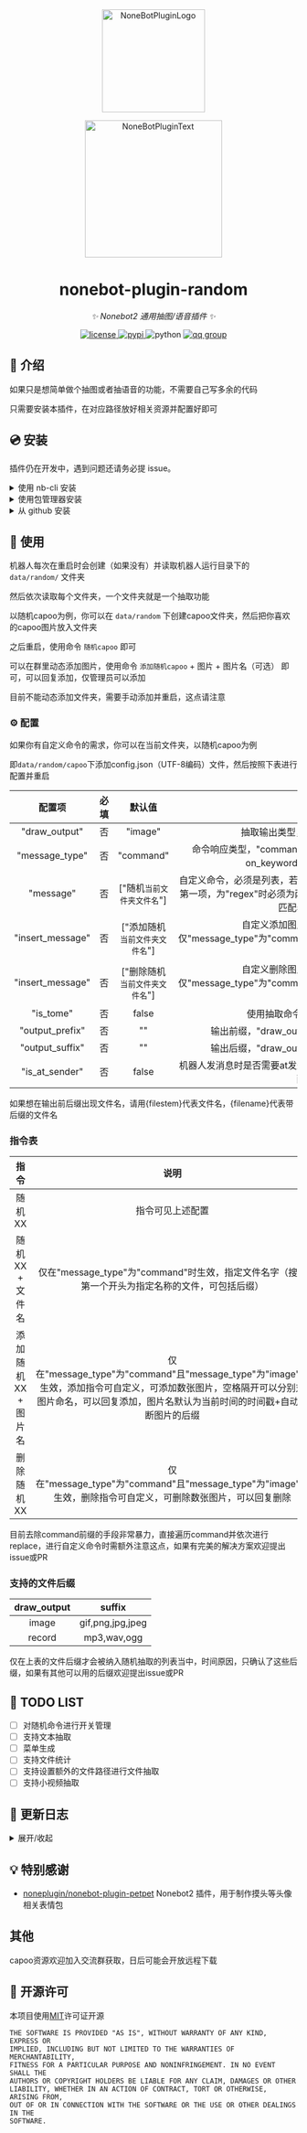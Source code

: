 <div align="center">
  <a href="https://v2.nonebot.dev/store"><img src="https://github.com/A-kirami/nonebot-plugin-template/blob/resources/nbp_logo.png" width="180" height="180" alt="NoneBotPluginLogo"></a>
  <br>
  <p><img src="https://github.com/A-kirami/nonebot-plugin-template/blob/resources/NoneBotPlugin.svg" width="240" alt="NoneBotPluginText"></p>
</div>

<div align="center">

# nonebot-plugin-random

_✨ Nonebot2 通用抽图/语音插件 ✨_


<a href="./LICENSE">
    <img src="https://img.shields.io/github/license/jcjrobert/nonebot-plugin-random.svg" alt="license">
</a>
<a href="https://pypi.python.org/pypi/nonebot-plugin-random">
    <img src="https://img.shields.io/pypi/v/nonebot-plugin-random.svg" alt="pypi">
</a>
<img src="https://img.shields.io/badge/python-3.8+-blue.svg" alt="python">
<a href="https://jq.qq.com/?_wv=1027&k=x4krZXBW">
    <img src="https://img.shields.io/badge/QQ%E7%BE%A4-816538892-orange" alt="qq group">
</a>

</div>

## 📖 介绍

如果只是想简单做个抽图或者抽语音的功能，不需要自己写多余的代码

只需要安装本插件，在对应路径放好相关资源并配置好即可

## 💿 安装
插件仍在开发中，遇到问题还请务必提 issue。

<details>
<summary>使用 nb-cli 安装</summary>
在 nonebot2 项目的根目录下打开命令行, 输入以下指令即可安装

    nb plugin install nonebot-plugin-random

</details>

<details>
<summary>使用包管理器安装</summary>
在 nonebot2 项目的插件目录下, 打开命令行, 根据你使用的包管理器, 输入相应的安装命令

<details>
<summary>pip</summary>

    pip install nonebot-plugin-random
</details>
<details>
<summary>pdm</summary>

    pdm add nonebot-plugin-random
</details>
<details>
<summary>poetry</summary>

    poetry add nonebot-plugin-random
</details>
<details>
<summary>conda</summary>

    conda install nonebot-plugin-random
</details>

打开 nonebot2 项目的 `bot.py` 文件, 在其中写入

    nonebot.load_plugin('nonebot-plugin-random')

</details>

<details>
<summary>从 github 安装</summary>
在 nonebot2 项目的插件目录下, 打开命令行, 输入以下命令克隆此储存库

    git clone https://github.com/jcjrobert/nonebot-plugin-random.git

打开 nonebot2 项目的 `bot.py` 文件, 在其中写入

    nonebot.load_plugin('src.plugins.nonebot-plugin-random')

</details>

## 🎉 使用

机器人每次在重启时会创建（如果没有）并读取机器人运行目录下的 `data/random/` 文件夹

然后依次读取每个文件夹，一个文件夹就是一个抽取功能

以随机capoo为例，你可以在 `data/random` 下创建capoo文件夹，然后把你喜欢的capoo图片放入文件夹

之后重启，使用命令 `随机capoo` 即可

可以在群里动态添加图片，使用命令 `添加随机capoo` + 图片 + 图片名（可选） 即可，可以回复添加，仅管理员可以添加

目前不能动态添加文件夹，需要手动添加并重启，这点请注意

### ⚙️ 配置

如果你有自定义命令的需求，你可以在当前文件夹，以随机capoo为例

即`data/random/capoo`下添加config.json（UTF-8编码）文件，然后按照下表进行配置并重启

| 配置项 | 必填 | 默认值 | 说明 |
|:-----:|:----:|:----:|:----:|
| "draw_output" | 否 | "image" | 抽取输出类型，有"image"/"record" |
| "message_type" | 否 | "command" | 命令响应类型，"command"即on_command，"keyword"即on_keyword, "regex"即on_regex |
| "message" | 否 | ["随机`当前文件夹文件名`"] | 自定义命令，必须是列表，若"message_type"为"keyword"时只取第一项，为"regex"时必须为两项，第一项是正则表达式，第二项是匹配表达式的命令 |
| "insert_message" | 否 | ["添加随机`当前文件夹文件名`"] | 自定义添加图片命令，必须是列表，仅"message_type"为"command"且"message_type"为"image"时有效 |
| "insert_message" | 否 | ["删除随机`当前文件夹文件名`"] | 自定义删除图片命令，必须是列表，仅"message_type"为"command"且"message_type"为"image"时有效 |
| "is_tome" | 否 | false | 使用抽取命令时是否需要at机器人 |
| "output_prefix" | 否 | "" | 输出前缀，"draw_output"为"record"下该配置无效 |
| "output_suffix" | 否 | "" | 输出后缀，"draw_output"为"record"下该配置无效 |
| "is_at_sender" | 否 | false | 机器人发消息时是否需要at发送者，"draw_output"为"record"下该配置无效 |

如果想在输出前后缀出现文件名，请用{filestem}代表文件名，{filename}代表带后缀的文件名

### 指令表

| 指令 | 说明 |
|:-----:|:----:|
| 随机XX | 指令可见上述配置|
| 随机XX + 文件名 | 仅在"message_type"为"command"时生效，指定文件名字（搜索第一个开头为指定名称的文件，可包括后缀） |
| 添加随机XX + 图片名 | 仅在"message_type"为"command"且"message_type"为"image"时生效，添加指令可自定义，可添加数张图片，空格隔开可以分别对图片命名，可以回复添加，图片名默认为当前时间的时间戳+自动判断图片的后缀 |
| 删除随机XX | 仅在"message_type"为"command"且"message_type"为"image"时生效，删除指令可自定义，可删除数张图片，可以回复删除 |

目前去除command前缀的手段非常暴力，直接遍历command并依次进行replace，进行自定义命令时需额外注意这点，如果有完美的解决方案欢迎提出issue或PR

### 支持的文件后缀

| draw_output | suffix |
|:-----:|:----:|
| image | gif,png,jpg,jpeg |
| record | mp3,wav,ogg |

仅在上表的文件后缀才会被纳入随机抽取的列表当中，时间原因，只确认了这些后缀，如果有其他可以用的后缀欢迎提出issue或PR

## 📝 TODO LIST

- [ ] 对随机命令进行开关管理
- [ ] 支持文本抽取
- [ ] 菜单生成
- [ ] 支持文件统计
- [ ] 支持设置额外的文件路径进行文件抽取
- [ ] 支持小视频抽取

## 📝 更新日志

<details>
<summary>展开/收起</summary>

### 0.0.8

- 支持动态删除图片（仅command）

### 0.0.7

- 规定读取config.json文件必须为UTF-8编码
- 输出前后缀支持文件名
- 添加图片仅管理员可以操作

### 0.0.6

- 支持动态添加图片（仅command）

### 0.0.5

- 支持根据文件名定向抽取文件（仅command）

### 0.0.4

- 去除draw_mode，现在可以抽取该文件夹下符合格式的全部文件
- 代码优化，分离config

### 0.0.3

- 支持正则命令匹配

### 0.0.2

- 修复未配置"message"时不能正常使用随机命令的bug
- 支持输出前后缀配置和at发送者

### 0.0.1

- 插件初次发布

</details>

## 💡 特别感谢

- [noneplugin/nonebot-plugin-petpet](https://github.com/noneplugin/nonebot-plugin-petpet) Nonebot2 插件，用于制作摸头等头像相关表情包

## 其他

capoo资源欢迎加入交流群获取，日后可能会开放远程下载

## 📄 开源许可

本项目使用[MIT](./LICENSE)许可证开源

    THE SOFTWARE IS PROVIDED "AS IS", WITHOUT WARRANTY OF ANY KIND, EXPRESS OR
    IMPLIED, INCLUDING BUT NOT LIMITED TO THE WARRANTIES OF MERCHANTABILITY,
    FITNESS FOR A PARTICULAR PURPOSE AND NONINFRINGEMENT. IN NO EVENT SHALL THE
    AUTHORS OR COPYRIGHT HOLDERS BE LIABLE FOR ANY CLAIM, DAMAGES OR OTHER
    LIABILITY, WHETHER IN AN ACTION OF CONTRACT, TORT OR OTHERWISE, ARISING FROM,
    OUT OF OR IN CONNECTION WITH THE SOFTWARE OR THE USE OR OTHER DEALINGS IN THE
    SOFTWARE.